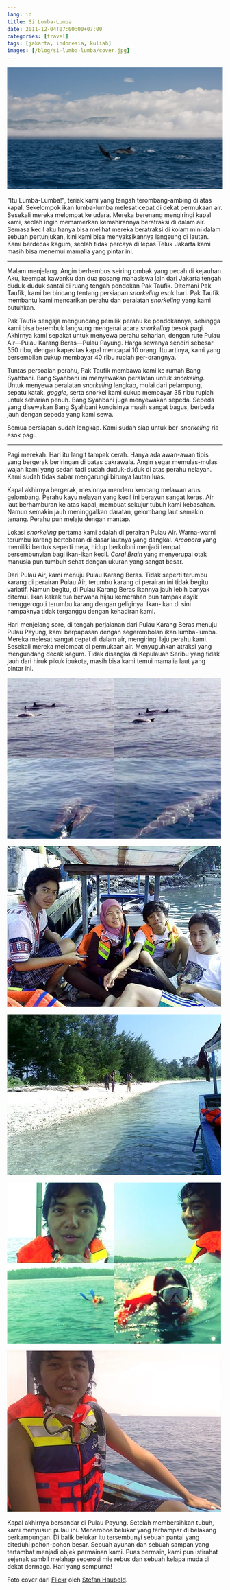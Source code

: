 ```yaml
---
lang: id
title: Si Lumba-Lumba
date: 2011-12-04T07:00:00+07:00
categories: [travel]
tags: [jakarta, indonesia, kuliah]
images: [/blog/si-lumba-lumba/cover.jpg]
---
```

![Si Lumba-Lumba](cover.jpg)

"Itu Lumba-Lumba!", teriak kami yang tengah terombang-ambing di atas kapal. Sekelompok ikan lumba-lumba melesat cepat di dekat permukaan air. Sesekali mereka melompat ke udara. Mereka berenang mengiringi kapal kami, seolah ingin memamerkan kemahirannya beratraksi di dalam air. Semasa kecil aku hanya bisa melihat mereka beratraksi di kolam mini dalam sebuah pertunjukan, kini kami bisa menyaksikannya langsung di lautan. Kami berdecak kagum, seolah tidak percaya di lepas Teluk Jakarta kami masih bisa menemui mamalia yang pintar ini.

<hr class="section-break">

Malam menjelang. Angin berhembus seiring ombak yang pecah di kejauhan. Aku, keempat kawanku dan dua pasang mahasiswa lain dari Jakarta tengah duduk-duduk santai di ruang tengah pondokan Pak Taufik. Ditemani Pak Taufik, kami berbincang tentang persiapan *snorkeling* esok hari. Pak Taufik membantu kami mencarikan perahu dan peralatan *snorkeling* yang kami butuhkan.

Pak Taufik sengaja mengundang pemilik perahu ke pondokannya, sehingga kami bisa berembuk langsung mengenai acara *snorkeling* besok pagi. Akhirnya kami sepakat untuk menyewa perahu seharian, dengan rute Pulau Air—Pulau Karang Beras—Pulau Payung. Harga sewanya sendiri sebesar 350 ribu, dengan kapasitas kapal mencapai 10 orang. Itu artinya, kami yang bersembilan cukup membayar 40 ribu rupiah per-orangnya.

Tuntas persoalan perahu, Pak Taufik membawa kami ke rumah Bang Syahbani. Bang Syahbani ini menyewakan peralatan untuk *snorkeling*. Untuk menyewa peralatan *snorkeling* lengkap, mulai dari pelampung, sepatu katak, *goggle*, serta snorkel kami cukup membayar 35 ribu rupiah untuk seharian penuh. Bang Syahbani juga menyewakan sepeda. Sepeda yang disewakan Bang Syahbani kondisinya masih sangat bagus, berbeda jauh dengan sepeda yang kami sewa.

Semua persiapan sudah lengkap. Kami sudah siap untuk ber-*snorkeling* ria esok pagi.

<hr class="section-break">

Pagi merekah. Hari itu langit tampak cerah. Hanya ada awan-awan tipis yang bergerak beriringan di batas cakrawala. Angin segar memulas-mulas wajah kami yang sedari tadi sudah duduk-duduk di atas perahu nelayan. Kami sudah tidak sabar mengarungi birunya lautan luas.

Kapal akhirnya bergerak, mesinnya menderu kencang melawan arus gelombang. Perahu kayu nelayan yang kecil ini berayun sangat keras. Air laut berhamburan ke atas kapal, membuat sekujur tubuh kami kebasahan. Namun semakin jauh meninggalkan daratan, gelombang laut semakin tenang. Perahu pun melaju dengan mantap.

Lokasi *snorkeling* pertama kami adalah di perairan Pulau Air. Warna-warni terumbu karang bertebaran di dasar lautnya yang dangkal. *Arcopora* yang memiliki bentuk seperti meja, hidup berkoloni menjadi tempat persembunyian bagi ikan-ikan kecil. *Coral Brain* yang menyerupai otak manusia pun tumbuh sehat dengan ukuran yang sangat besar.

Dari Pulau Air, kami menuju Pulau Karang Beras. Tidak seperti terumbu karang di perairan Pulau Air, terumbu karang di perairan ini tidak begitu variatif. Namun begitu, di Pulau Karang Beras ikannya jauh lebih banyak ditemui. Ikan kakak tua berwana hijau kemerahan pun tampak asyik menggerogoti terumbu karang dengan geliginya. Ikan-ikan di sini nampaknya tidak terganggu dengan kehadiran kami.

Hari menjelang sore, di tengah perjalanan dari Pulau Karang Beras menuju Pulau Payung, kami berpapasan dengan segerombolan ikan lumba-lumba. Mereka melesat sangat cepat di dalam air, mengiringi laju perahu kami. Sesekali mereka melompat di permukaan air. Menyuguhkan atraksi yang mengundang decak kagum. Tidak disangka di Kepulauan Seribu yang tidak jauh dari hiruk pikuk ibukota, masih bisa kami temui mamalia laut yang pintar ini.

![Kawanan lumba-lumba yang mengiringi.](01-si-lumba-lumba.jpg)

![Bersiap-siap untuk pergi snorkeling.](02-siap-siap-islands-hoping.jpg)

![Merapat di Pulau Air.](03-merapat-di-pulau-air.jpg)

![Bersnorkeling ria.](04-bersnorkeling.jpg)

![Febri menggigil kedinginan.](05-menggigil.jpg)

Kapal akhirnya bersandar di Pulau Payung. Setelah membersihkan tubuh, kami menyusuri pulau ini. Menerobos belukar yang terhampar di belakang perkampungan. Di balik belukar itu tersembunyi sebuah pantai yang diteduhi pohon-pohon besar. Sebuah ayunan dan sebuah sampan yang tertambat menjadi objek permainan kami. Puas bermain, kami pun istirahat sejenak sambil melahap seperosi mie rebus dan sebuah kelapa muda di dekat dermaga. Hari yang sempurna!

Foto cover dari [Flickr](https://www.flickr.com/photos/stefanhaubold/3976699785/in/photostream/) oleh [Stefan Haubold](https://www.flickr.com/photos/stefanhaubold/).
